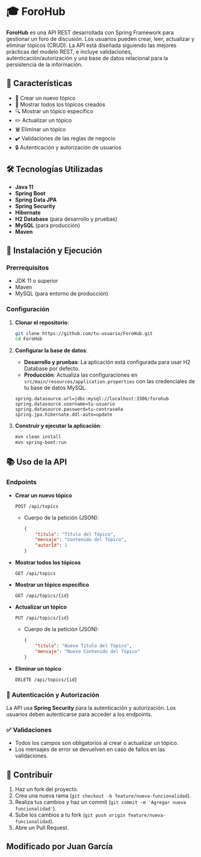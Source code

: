 # 🎓 ForoHub

**ForoHub** es una API REST desarrollada con Spring Framework para gestionar un foro de discusión. Los usuarios pueden crear, leer, actualizar y eliminar tópicos (CRUD). La API está diseñada siguiendo las mejores prácticas del modelo REST, e incluye validaciones, autenticación/autorización y una base de datos relacional para la persistencia de la información.

## 🌟 Características

- 📝 Crear un nuevo tópico
- 📖 Mostrar todos los tópicos creados
- 🔍 Mostrar un tópico específico
- ✏️ Actualizar un tópico
- 🗑️ Eliminar un tópico
- ✔️ Validaciones de las reglas de negocio
- 🔒 Autenticación y autorización de usuarios

## 🛠️ Tecnologías Utilizadas

- **Java 11**
- **Spring Boot**
- **Spring Data JPA**
- **Spring Security**
- **Hibernate**
- **H2 Database** (para desarrollo y pruebas)
- **MySQL** (para producción)
- **Maven**

## 🚀 Instalación y Ejecución

### Prerrequisitos

- JDK 11 o superior
- Maven
- MySQL (para entorno de producción)

### Configuración

1. **Clonar el repositorio**:
    ```bash
    git clone https://github.com/tu-usuario/ForoHub.git
    cd ForoHub
    ```

2. **Configurar la base de datos**:

    - **Desarrollo y pruebas**: La aplicación está configurada para usar H2 Database por defecto.
    - **Producción**: Actualiza las configuraciones en `src/main/resources/application.properties` con las credenciales de tu base de datos MySQL.

    ```properties
    spring.datasource.url=jdbc:mysql://localhost:3306/forohub
    spring.datasource.username=tu-usuario
    spring.datasource.password=tu-contraseña
    spring.jpa.hibernate.ddl-auto=update
    ```

3. **Construir y ejecutar la aplicación**:

    ```bash
    mvn clean install
    mvn spring-boot:run
    ```

## 📚 Uso de la API

### Endpoints

- **Crear un nuevo tópico**
    ```http
    POST /api/topics
    ```
    - Cuerpo de la petición (JSON):
        ```json
        {
            "titulo": "Título del Tópico",
            "mensaje": "Contenido del Tópico",
            "autorId": 1
        }
        ```

- **Mostrar todos los tópicos**
    ```http
    GET /api/topics
    ```

- **Mostrar un tópico específico**
    ```http
    GET /api/topics/{id}
    ```

- **Actualizar un tópico**
    ```http
    PUT /api/topics/{id}
    ```
    - Cuerpo de la petición (JSON):
        ```json
        {
            "titulo": "Nuevo Título del Tópico",
            "mensaje": "Nuevo Contenido del Tópico"
        }
        ```

- **Eliminar un tópico**
    ```http
    DELETE /api/topics/{id}
    ```

### 🔐 Autenticación y Autorización

La API usa **Spring Security** para la autenticación y autorización. Los usuarios deben autenticarse para acceder a los endpoints. 

### ✅ Validaciones

- Todos los campos son obligatorios al crear o actualizar un tópico.
- Los mensajes de error se devuelven en caso de fallos en las validaciones.

## 🤝 Contribuir

1. Haz un fork del proyecto.
2. Crea una nueva rama (`git checkout -b feature/nueva-funcionalidad`).
3. Realiza tus cambios y haz un commit (`git commit -m 'Agregar nueva funcionalidad'`).
4. Sube los cambios a tu fork (`git push origin feature/nueva-funcionalidad`).
5. Abre un Pull Request.

## Modificado por Juan García


